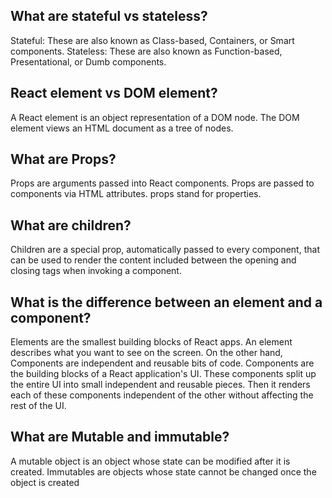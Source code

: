 ## What are stateful vs stateless?
Stateful: These are also known as Class-based, Containers, or Smart components. Stateless: These are also known as Function-based, Presentational, or Dumb components.

## React element vs DOM element?
A React element is an object representation of a DOM node. The DOM element views an HTML document as a tree of nodes.

## What are Props?
Props are arguments passed into React components. Props are passed to components via HTML attributes. props stand for properties.

## What are children?
Children are a special prop, automatically passed to every component, that can be used to render the content included between the opening and closing tags when invoking a component.

## What is the difference between an element and a component?
Elements are the smallest building blocks of React apps. An element describes what you want to see on the screen. 
On the other hand, Components are independent and reusable bits of code. Components are the building blocks of a React application's UI. These components split up the entire UI into small independent and reusable pieces. Then it renders each of these components independent of the other without affecting the rest of the UI. 

## What are Mutable and immutable?
A mutable object is an object whose state can be modified after it is created.
Immutables are objects whose state cannot be changed once the object is created